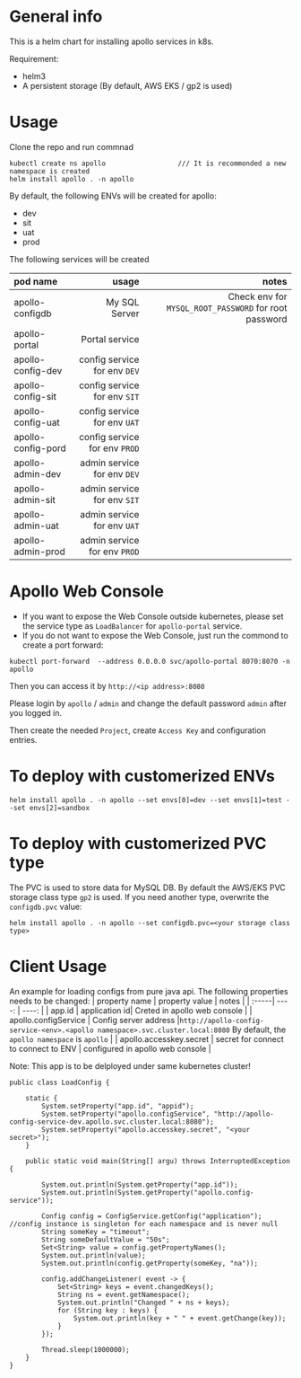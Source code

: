 # General info

This is a helm chart for installing apollo services in k8s.

Requirement:
- helm3
- A persistent storage (By default, AWS EKS / gp2 is used)

# Usage

Clone the repo and run commnad 
```
kubectl create ns apollo                  /// It is recommonded a new namespace is created
helm install apollo . -n apollo
```

By default, the following ENVs will be created for apollo:
- dev
- sit
- uat
- prod

The following services will be created


| pod name | usage | notes |
| :-----| ----: | ----: |
| apollo-configdb | My SQL Server | Check env for `MYSQL_ROOT_PASSWORD` for root password |
| apollo-portal | Portal service |  |
| apollo-config-dev | config service for env `DEV` |  |
| apollo-config-sit | config service for env `SIT` |  |
| apollo-config-uat | config service for env `UAT` |  |
| apollo-config-pord | config service for env `PROD` |  |
| apollo-admin-dev | admin service for env `DEV` |  |
| apollo-admin-sit | admin service for env `SIT` |  |
| apollo-admin-uat | admin service for env `UAT` |  |
| apollo-admin-prod | admin service for env `PROD` |  |
# Apollo Web Console

- If you want to expose the Web Console outside kubernetes, please set the service type as `LoadBalancer` for `apollo-portal` service.
- If you do not want to expose the Web Console, just run the commond to create a port forward:
```
kubectl port-forward  --address 0.0.0.0 svc/apollo-portal 8070:8070 -n apollo
```
Then you can access it by `http://<ip address>:8080`

Please login by `apollo` / `admin`
and change the default password `admin` after you logged in.

Then create the needed `Project`, create `Access Key` and configuration entries.

# To deploy with customerized ENVs
```
helm install apollo . -n apollo --set envs[0]=dev --set envs[1]=test --set envs[2]=sandbox
```
# To deploy with customerized PVC type
The PVC is used to store data for MySQL DB. By default the AWS/EKS PVC storage class type `gp2` is used.
If you need another type, overwrite the `configdb.pvc` value:
```
helm install apollo . -n apollo --set configdb.pvc=<your storage class type>
```

# Client Usage
An example for loading configs from pure java api. The following properties needs to be changed:
| property name | property value | notes |
| :-----| ----: | ----: |
| app.id | application id| Creted in apollo web console  |
| apollo.configService | Config server address |`http://apollo-config-service-<env>.<apollo namespace>.svc.cluster.local:8080` By default, the `apollo namespace` is `apollo`  |
| apollo.accesskey.secret | secret for connect to connect to ENV | configured in apollo web console |

Note: This app is to be delployed under same kubernetes cluster!

```
public class LoadConfig {

    static {
        System.setProperty("app.id", "appid");
        System.setProperty("apollo.configService", "http://apollo-config-service-dev.apollo.svc.cluster.local:8080");
        System.setProperty("apollo.accesskey.secret", "<your secret>");
    }

    public static void main(String[] argu) throws InterruptedException {

        System.out.println(System.getProperty("app.id"));
        System.out.println(System.getProperty("apollo.config-service"));

        Config config = ConfigService.getConfig("application"); //config instance is singleton for each namespace and is never null
        String someKey = "timeout";
        String someDefaultValue = "50s";
        Set<String> value = config.getPropertyNames();
        System.out.println(value);
        System.out.println(config.getProperty(someKey, "na"));

        config.addChangeListener( event -> {
            Set<String> keys = event.changedKeys();
            String ns = event.getNamespace();
            System.out.println("Changed " + ns + keys);
            for (String key : keys) {
                System.out.println(key + " " + event.getChange(key));
            }
        });

        Thread.sleep(1000000);
    }
}
```
